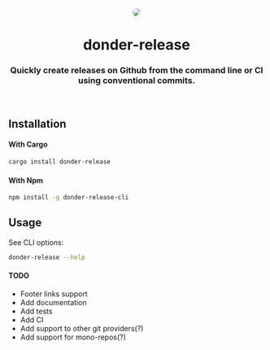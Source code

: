 <p align="center">
  <img src="https://user-images.githubusercontent.com/12548890/204842249-c59bf410-2ab2-41c7-8f1a-bbb7aa1f5275.png" style="border-radius: 8px;">
  <h1 align="center">donder-release</h1>
  <h3 align="center">Quickly create releases on Github from the command line or CI using conventional commits.</h3>
</p>

<br />

## Installation

#### With Cargo

```bash
cargo install donder-release
```

#### With Npm

```bash
npm install -g donder-release-cli
```

## Usage

See CLI options:

```bash
donder-release --help
```

#### TODO

- Footer links support
- Add documentation
- Add tests
- Add CI
- Add support to other git providers(?)
- Add support for mono-repos(?)
